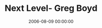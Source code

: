 ---
layout: series
series: "Next Level- Greg Boyd"
permalink: "/next-level--greg-boyd/"
title: "Next Level- Greg Boyd"
date: 2006-08-09 00:00:00
endDate: 2006-08-30 00:00:00
description: "In the fall of 2006 we asked Greg Boyd to come and teach us on four consecutive Wednesdays about the Kingdom and what he sees God doing in the world. "
src: "http://s3.amazonaws.com/crossroads-media/images/legacy/content/next-level.jpg"
---